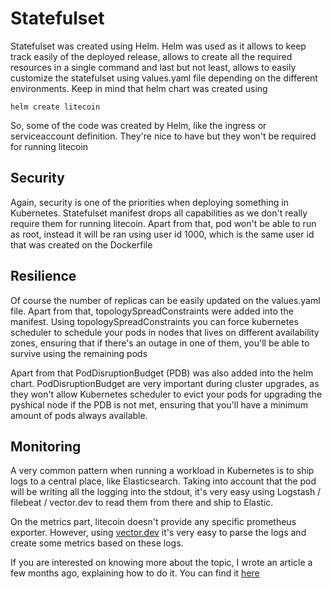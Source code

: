 # Statefulset
Statefulset was created using Helm. Helm was used as it allows to keep track easily of the deployed release, allows to create all the required resources in a single command and last but not least, allows to easily customize the statefulset using values.yaml file depending on the different environments.
Keep in mind that helm chart was created using

    helm create litecoin

So, some of the code was created by Helm, like the ingress or serviceaccount definition. They're nice to have but they won't be required for running litecoin

## Security
Again, security is one of the priorities when deploying something in Kubernetes. Statefulset manifest drops all capabilities as we don't really require them for running litecoin. Apart from that, pod won't be able to run as root, instead it will be ran using user id 1000, which is the same user id that was created on the Dockerfile

## Resilience
Of course the number of replicas can be easily updated on the values.yaml file. Apart from that, topologySpreadConstraints were added into the manifest. Using topologySpreadConstraints you can force kubernetes scheduler to schedule your pods in nodes that lives on different availability zones, ensuring that if there's an outage in one of them, you'll be able to survive using the remaining pods

Apart from that PodDisruptionBudget (PDB) was also added into the helm chart. PodDisruptionBudget are very important during cluster upgrades, as they won't allow Kubernetes scheduler to evict your pods for upgrading the pyshical node if the PDB is not met, ensuring that you'll have a minimum amount of pods always available.

## Monitoring
A very common pattern when running a workload in Kubernetes is to ship logs to a central place, like Elasticsearch. Taking into account that the pod will be writing all the logging into the stdout, it's very easy using Logstash / filebeat / vector.dev to read them from there and ship to Elastic.

On the metrics part, litecoin doesn't provide any specific prometheus exporter. However, using [vector.dev](https://vector.dev/) it's very easy to parse the logs and create some metrics based on these logs.

If you are interested on knowing more about the topic, I wrote an article a few months ago, explaining how to do it. You can find it [here](https://medium.com/adidoescode/improving-your-observability-creating-metrics-from-your-logs-9ae8de9299f4)
